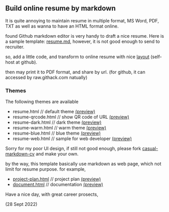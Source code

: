 ## Build online resume by markdown

It is quite annoying to maintain resume in multiple format, MS Word, PDF, TXT as well as wanna to have an HTML format online. 

found Github markdown editor is very handy to draft a nice resume. Here is a sample template: [resume.md](https://github.com/casualwriter/casual-markdown-cv/blob/main/resume.md), however, it is not good enough to send to recruiter.

so, add a little code, and transform to online resume with nice [layout](https://raw.githack.com/casualwriter/casual-markdown-cv/main/resume.html) (self-host at github).

then may print it to PDF format, and share by url. (for github, it can accessed by raw.githack.com natually)

### Themes

The following themes are available 

* resume.html // default theme  [(preview)](https://raw.githack.com/casualwriter/casual-markdown-cv/main/resume.html)
* resume-qrcode.html // show QR code of URL [(preview)](https://raw.githack.com/casualwriter/casual-markdown-cv/main/resume-qrcode.html)
* resume-dark.html // dark theme [(preview)](https://raw.githack.com/casualwriter/casual-markdown-cv/main/resume-dark.html)
* resume-warm.html // warm theme [(preview)](https://raw.githack.com/casualwriter/casual-markdown-cv/main/resume-warm.html)
* resume-blue.html // blue theme [(preview)](https://raw.githack.com/casualwriter/casual-markdown-cv/main/resume-blue.html)
* resume-web.html // sample for web developer [(preview)](https://raw.githack.com/casualwriter/casual-markdown-cv/main/resume-web.html)

Sorry for my poor UI design, if still not good enough, please fork [casual-markdown-cv](https://github.com/casualwriter/casual-markdown-cv) and make your own.

by the way, this template basically use markdown as web page, which not limit for resume purpose. for example,

* [project-plan.html](project-plan.html) // project plan [(preview)](https://raw.githack.com/casualwriter/casual-markdown-cv/main/project-plan.html)
* [document.html](document.html) // documentation [(preview)](https://raw.githack.com/casualwriter/casual-markdown-cv/main/document.html)

Have a nice day, with great career prosects,


(28 Sept 2022)

